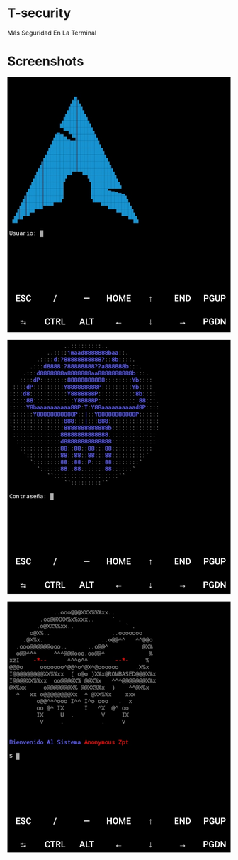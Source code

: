 # T-security
Más Seguridad En La Terminal 

# Screenshots
![imagen.jpg](https://github.com/Anonymous-Zpt/Archivos/blob/master/T-security/IMG_20200603_205954.jpg) 

![imagen2.jpg](https://github.com/Anonymous-Zpt/Archivos/blob/master/T-security/IMG_20200603_210008.jpg)

![imagen2.jpg](https://github.com/Anonymous-Zpt/Archivos/blob/master/T-security/IMG_20200603_210024.jpg)
